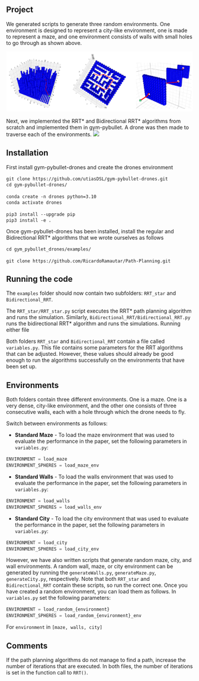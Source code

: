 ## Project
We generated scripts to generate three random environments. One environment is designed to represent a city-like environment, one is made to represent a maze, and one environment consists of walls with small holes to go through as shown above.

<!-- <img src="images/RO47005_Project_1.svg"> -->
<img src="images/RO47005_Project_1.svg" style="width:900px;">


Next, we implemented the RRT* and Bidirectional RRT* algorithms from scratch and implemented them in gym-pybullet. A drone was then made to traverse each of the environments.
<img src="images/pdm.gif">

## Installation
First install gym-pybullet-drones and create the drones environment
```shell
git clone https://github.com/utiasDSL/gym-pybullet-drones.git
cd gym-pybullet-drones/

conda create -n drones python=3.10
conda activate drones

pip3 install --upgrade pip
pip3 install -e .
```

Once gym-pybullet-drones has been installed, install the regular and Bidirectional RRT* algorithms that we wrote ourselves as follows
```shell
cd gym_pybullet_drones/examples/

git clone https://github.com/RicardoRamautar/Path-Planning.git
```

## Running the code
The `examples` folder should now contain two subfolders: `RRT_star` and `Bidirectional_RRT`.

The `RRT_star/RRT_star.py` script executes the RRT* path planning algorithm and runs the simulation. Similarly, `Bidirectional_RRT/Bidirectional_RRT.py` runs the bidirectional RRT* algorithm and runs the simulations. Running either file

Both folders `RRT_star` and `Bidirectional_RRT` contain a file called `variables.py`. This file contains some parameters for the RRT algorithms that can be adjusted. However, these values should already be good enough to run the algorithms successfully on the environments that have been set up. 

## Environments
Both folders contain three different environments. One is a maze. One is a very dense, city-like environment, and the other one consists of three consecutive walls, each with a hole through which the drone needs to fly. 

Switch between environments as follows:
- **Standard Maze** - To load the maze environment that was used to evaluate the performance in the paper, set the following parameters in `variables.py`:
```python
ENVIRONMENT = load_maze
ENVIRONMENT_SPHERES = load_maze_env
```
- **Standard Walls** - To load the walls environment that was used to evaluate the performance in the paper, set the following parameters in `variables.py`:
```python
ENVIRONMENT = load_walls
ENVIRONMENT_SPHERES = load_walls_env
```
- **Standard City** - To load the city environment that was used to evaluate the performance in the paper, set the following parameters in `variables.py`:
```python
ENVIRONMENT = load_city
ENVIRONMENT_SPHERES = load_city_env
```

However, we have also written scripts that generate random maze, city, and wall environments. A random wall, maze, or city environment can be generated by running the `generateWalls.py`, `generateMaze.py`, `generateCity.py`, respectively. Note that both `RRT_star` and `Bidirectional_RRT` contain these scripts, so run the correct one. Once you have created a random environment, you can load them as follows. In `variables.py` set the following parameters:
```python
ENVIRONMENT = load_random_{environment}
ENVIRONMENT_SPHERES = load_random_{environment}_env
```
For `environment` in `[maze, walls, city]`

## Comments
If the path planning algorithms do not manage to find a path, increase the number of iterations that are executed. In both files, the number of iterations is set in the function call to `RRT()`.
